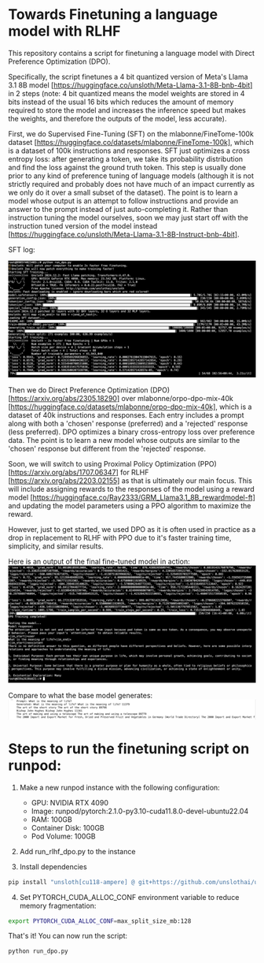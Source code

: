# Towards Finetuning a language model with RLHF

This repository contains a script for finetuning a language model with Direct Preference Optimization (DPO).

Specifically, the script finetunes a 4 bit quantized version of Meta's Llama 3.1 8B model [https://huggingface.co/unsloth/Meta-Llama-3.1-8B-bnb-4bit] in 2 steps (note: 4 bit quantized means the model weights are stored in 4 bits instead of the usual 16 bits which reduces the amount of memory required to store the model and increases the inference speed but makes the weights, and therefore the outputs of the model, less accurate). 

First, we do Supervised Fine-Tuning (SFT) on the mlabonne/FineTome-100k dataset [https://huggingface.co/datasets/mlabonne/FineTome-100k], which is a dataset of 100k instructions and responses. SFT just optimizes a cross entropy loss: after generating a token, we take its probability distribution and find the loss against the ground truth token. This step is usually done prior to any kind of preference tuning of language models (although it is not strictly required and probably does not have much of an impact currently as we only do it over a small subset of the dataset). The point is to learn a model whose output is an attempt to follow instructions and provide an answer to the prompt instead of just auto-completing it. Rather than instruction tuning the model ourselves, soon we may just start off with the instruction tuned version of the model instead [https://huggingface.co/unsloth/Meta-Llama-3.1-8B-Instruct-bnb-4bit].

SFT log:

![alt text](sft_log.png)

Then we do Direct Preference Optimization (DPO) [https://arxiv.org/abs/2305.18290] over mlabonne/orpo-dpo-mix-40k [https://huggingface.co/datasets/mlabonne/orpo-dpo-mix-40k], which is a dataset of 40k instructions and responses. Each entry includes a prompt along with both a 'chosen' response (preferred) and a 'rejected' response (less preferred). DPO optimizes a binary cross-entropy loss over preference data. The point is to learn a new model whose outputs are similar to the 'chosen' response but different from the 'rejected' response.

Soon, we will switch to using Proximal Policy Optimization (PPO) [https://arxiv.org/abs/1707.06347] for RLHF [https://arxiv.org/abs/2203.02155] as that is ultimately our main focus. This will include assigning rewards to the responses of the model using a reward model [https://huggingface.co/Ray2333/GRM_Llama3.1_8B_rewardmodel-ft] and updating the model parameters using a PPO algorithm to maximize the reward.

However, just to get started, we used DPO as it is often used in practice as a drop in replacement to RLHF with PPO due to it's faster training time, simplicity, and similar results.

Here is an output of the final fine-tuned model in action:
![alt text](dpo_log.png)

Compare to what the base model generates:
![alt text](base_log.png)

# Steps to run the finetuning script on runpod:

1. Make a new runpod instance with the following configuration:
    - GPU: NVIDIA RTX 4090
    - Image: runpod/pytorch:2.1.0-py3.10-cuda11.8.0-devel-ubuntu22.04
    - RAM: 100GB
    - Container Disk: 100GB
    - Pod Volume: 100GB

2. Add run_rlhf_dpo.py to the instance

3. Install dependencies
```bash
pip install "unsloth[cu118-ampere] @ git+https://github.com/unslothai/unsloth.git"
```

4. Set PYTORCH_CUDA_ALLOC_CONF environment variable to reduce memory fragmentation:
```bash
export PYTORCH_CUDA_ALLOC_CONF=max_split_size_mb:128
```

That's it! You can now run the script:
```bash
python run_dpo.py
```

